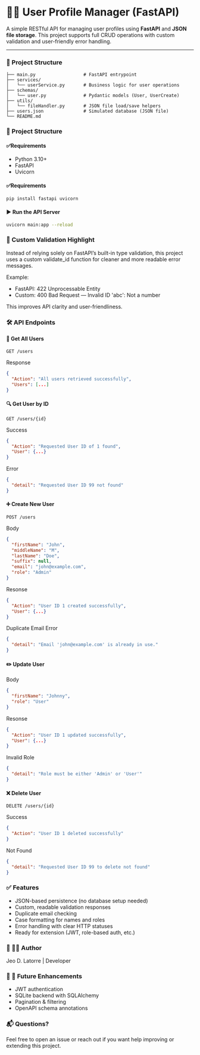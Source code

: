# 🧑‍💻 User Profile Manager (FastAPI)

A simple RESTful API for managing user profiles using **FastAPI** and **JSON file storage**. This project supports full CRUD operations with custom validation and user-friendly error handling.

---


### 📂 Project Structure

```
├── main.py                  # FastAPI entrypoint
├── services/
│   └── userService.py       # Business logic for user operations
├── schemas/
│   └── user.py              # Pydantic models (User, UserCreate)
├── utils/
│   └── fileHandler.py       # JSON file load/save helpers
├── users.json               # Simulated database (JSON file)
└── README.md
```



### 📂 Project Structure
#### ✅Requirements
- Python 3.10+
- FastAPI
- Uvicorn

#### ✅Requirements
```bash
pip install fastapi uvicorn
```
#### ▶️ Run the API Server
```bash
uvicorn main:app --reload
```




### 🔐 Custom Validation Highlight
Instead of relying solely on FastAPI’s built-in type validation, this project uses a custom validate_id function for cleaner and more readable error messages.

Example:
- FastAPI: 422 Unprocessable Entity
- Custom: 400 Bad Request — Invalid ID 'abc': Not a number

This improves API clarity and user-friendliness.

### 🛠 API Endpoints
#### 📄 Get All Users
```
GET /users
```
Response
```json
{
  "Action": "All users retrieved successfully",
  "Users": [...]
}
```

#### 🔍 Get User by ID
```
GET /users/{id}
```
Success
```json
{
  "Action": "Requested User ID of 1 found",
  "User": {...}
}
```
Error
```json
{
  "detail": "Requested User ID 99 not found"
}
```

#### ➕ Create New User
```
POST /users
```
Body
```json
{
  "firstName": "John",
  "middleName": "M",
  "lastName": "Doe",
  "suffix": null,
  "email": "john@example.com",
  "role": "Admin"
}
```
Resonse
```json
{
  "Action": "User ID 1 created successfully",
  "User": {...}
}
```
Duplicate Email Error
```json
{
  "detail": "Email 'john@example.com' is already in use."
}
```

#### ✏️ Update User
Body
```json
{
  "firstName": "Johnny",
  "role": "User"
}
```
Resonse
```json
{
  "Action": "User ID 1 updated successfully",
  "User": {...}
}
```
Invalid Role
```json
{
  "detail": "Role must be either 'Admin' or 'User'"
}
```

#### ❌ Delete User
```
DELETE /users/{id}
```
Success
```json
{
  "Action": "User ID 1 deleted successfully"
}
```
Not Found
```json
{
  "detail": "Requested User ID 99 to delete not found"
}
```



### ✅ Features
- JSON-based persistence (no database setup needed)
- Custom, readable validation responses
- Duplicate email checking
- Case formatting for names and roles
- Error handling with clear HTTP statuses
- Ready for extension (JWT, role-based auth, etc.)



### 🔐 👨‍👷 Author
Jeo D. Latorre | Developer



### 🔐 📘 Future Enhancements
- JWT authentication
- SQLite backend with SQLAlchemy
- Pagination & filtering
- OpenAPI schema annotations

### 📬 Questions?
Feel free to open an issue or reach out if you want help improving or extending this project.
